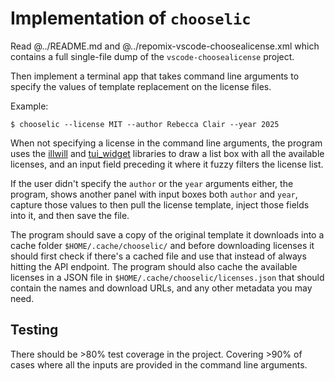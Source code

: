 # Implementation of `chooselic`

Read @../README.md and @../repomix-vscode-choosealicense.xml which contains a full single-file dump of the `vscode-choosealicense` project.

Then implement a terminal app that takes command line arguments to specify the values of template replacement on the license files.

Example:

```
$ chooselic --license MIT --author Rebecca Clair --year 2025
```

When not specifying a license in the command line arguments, the program uses the [illwill](https://github.com/johnnovak/illwill) and [tui\_widget](https://github.com/jaar23/tui_widget) libraries to draw a list box with all the available licenses, and an input field preceding it where it fuzzy filters the license list.

If the user didn't specify the `author` or the `year` arguments either, the program, shows another panel with input boxes both `author` and `year`, capture those values to then pull the license template, inject those fields into it, and then save the file.

The program should save a copy of the original template it downloads into a cache folder `$HOME/.cache/chooselic/` and before downloading licenses it should first check if there's a cached file and use that instead of always hitting the API endpoint. The program should also cache the available licenses in a JSON file in `$HOME/.cache/chooselic/licenses.json` that should contain the names and download URLs, and any other metadata you may need.

## Testing

There should be >80% test coverage in the project. Covering >90% of cases where all the inputs are provided in the command line arguments.


